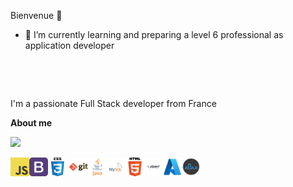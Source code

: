 Bienvenue  👋

- 🌱 I’m currently learning and preparing a level 6 professional as application developer



<p align="center"><a href="https://fbafode.github.io"><img width="90%" /></a></p>

<br />

I'm a  passionate Full Stack developer from France

**About me**

<img src="https://github-readme-stats.vercel.app/api?username=FBafode&theme=tokyonight&show_icons=true" />





<code><img height="30" alt="javascript" src="https://raw.githubusercontent.com/github/explore/80688e429a7d4ef2fca1e82350fe8e3517d3494d/topics/javascript/javascript.png"></code><code><img height="30" alt="javascript" src="https://raw.githubusercontent.com/github/explore/80688e429a7d4ef2fca1e82350fe8e3517d3494d/topics/bootstrap/bootstrap.png"></code><code><img height="30" alt="javascript" src="https://raw.githubusercontent.com/github/explore/80688e429a7d4ef2fca1e82350fe8e3517d3494d/topics/css/css.png"></code>
<code><img height="30" alt="javascript" src="https://raw.githubusercontent.com/github/explore/80688e429a7d4ef2fca1e82350fe8e3517d3494d/topics/git/git.png"></code><code><img height="30" alt="javascript" src="https://raw.githubusercontent.com/github/explore/5b3600551e122a3277c2c5368af2ad5725ffa9a1/topics/java/java.png"></code><code><img height="30" alt="javascript" src="https://raw.githubusercontent.com/github/explore/80688e429a7d4ef2fca1e82350fe8e3517d3494d/topics/mysql/mysql.png"></code><code><img height="30" alt="javascript" src="https://raw.githubusercontent.com/github/explore/80688e429a7d4ef2fca1e82350fe8e3517d3494d/topics/html/html.png"></code><code><img height="30" alt="javascript" src="https://raw.githubusercontent.com/github/explore/80688e429a7d4ef2fca1e82350fe8e3517d3494d/topics/jquery/jquery.png"></code><code><img height="30" alt="javascript" src="https://raw.githubusercontent.com/github/explore/eaef8552d8b082ffafe2bfc8a5023d47da904aac/topics/azure/azure.png"></code><code><img height="30" alt="javascript" src="https://raw.githubusercontent.com/github/explore/8be26d91eb231fec0b8856359979ac09f27173fd/topics/ajax/ajax.png"></code>




<!--
**FBafode/FBafode** is a ✨ _special_ ✨ repository because its `README.md` (this file) appears on your GitHub profile.

Here are some ideas to get you started:

- 🔭 I’m currently working on ...
- 🌱 I’m currently learning ...
- 👯 I’m looking to collaborate on ...
- 🤔 I’m looking for help with ...
- 💬 Ask me about ...
- 📫 How to reach me: ...
- 😄 Pronouns: ...
- ⚡ Fun fact: ...

https://raw.githubusercontent.com/github/explore/ccc16358ac4530c6a69b1b80c7223cd2744dea83/topics/php/php.png

https://raw.githubusercontent.com/github/explore/837a7c42714572f343238a9110f2aa7ccebf9ea5/topics/swing/swing.png

-->
